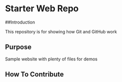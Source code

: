 # Starter Web Repo

##Introduction

This repository is for showing how Git and GitHub work

## Purpose

Sample website with plenty of files for demos

## How To Contribute